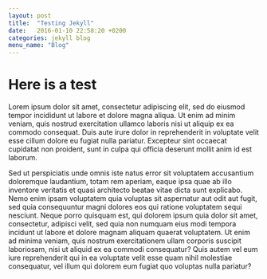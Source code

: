 ```yaml
---
layout: post
title:  "Testing Jekyll"
date:   2016-01-10 22:58:20 +0200
categories: jekyll blog
menu_name: "Blog"
---
```


# Here is a test

Lorem ipsum dolor sit amet, consectetur adipiscing elit, sed do eiusmod tempor incididunt ut labore
et dolore magna aliqua. Ut enim ad minim veniam, quis nostrud exercitation ullamco laboris nisi ut
aliquip ex ea commodo consequat. Duis aute irure dolor in reprehenderit in voluptate velit esse
cillum dolore eu fugiat nulla pariatur. Excepteur sint occaecat cupidatat non proident, sunt in
culpa qui officia deserunt mollit anim id est laborum.


Sed ut perspiciatis unde omnis iste natus error sit voluptatem accusantium doloremque laudantium,
totam rem aperiam, eaque ipsa quae ab illo inventore veritatis et quasi architecto beatae vitae
dicta sunt explicabo. Nemo enim ipsam voluptatem quia voluptas sit aspernatur aut odit aut fugit,
sed quia consequuntur magni dolores eos qui ratione voluptatem sequi nesciunt. Neque porro quisquam
est, qui dolorem ipsum quia dolor sit amet, consectetur, adipisci velit, sed quia non numquam eius
modi tempora incidunt ut labore et dolore magnam aliquam quaerat voluptatem. Ut enim ad minima
veniam, quis nostrum exercitationem ullam corporis suscipit laboriosam, nisi ut aliquid ex ea
commodi consequatur? Quis autem vel eum iure reprehenderit qui in ea voluptate velit esse quam nihil
molestiae consequatur, vel illum qui dolorem eum fugiat quo voluptas nulla pariatur?
